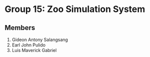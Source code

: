 # Group 15: Zoo Simulation System

## Members
1. Gideon Antony Salangsang
2. Earl John Pulido
3. Luis Maverick Gabriel
